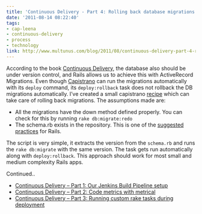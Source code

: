 ```yaml
---
title: 'Continuous Delivery - Part 4: Rolling back database migrations with Capistrano rollback'
date: '2011-08-14 08:22:40'
tags:
- cap-leena
- continuous-delivery
- process
- technology
link: http://www.multunus.com/blog/2011/08/continuous-delivery-part-4-rolling-back-database-migrations-with-capistrano-rollback/
---
```


According to the book [Continuous Delivery](http://www.amazon.com/gp/product/0321601912?tag=contindelive-20), the database also should be under version control, and Rails allows us to achieve this with ActiveRecord Migrations. Even though [Capistrano](http://www.capify.org/)  can run the migrations automatically with its `deploy` command, its `deploy:rollback` task does not rollback the DB migrations automatically. I’ve created a small capistrano [recipe](https://github.com/multunus/capistrano-db-rollback) which can take care of rolling back migrations. The assumptions made are:

- All the migrations have the down method defined properly. You can check for this by running `rake db:migrate:redo`
- The schema.rb exists in the repository. This is one of the [suggested practices](http://guides.rubyonrails.org/migrations.html#schema-dumps-and-source-control) for Rails.

The script is very simple, it extracts the version from the `schema.rb` and runs the `rake db:migrate` with the same version. The task gets run automatically along with `deploy:rollback`. This approach should work for most small and medium complexity Rails apps.

Continued..

- [Continuous Delivery – Part 1: Our Jenkins Build Pipeline setup](http://www.multunus.com/2011/07/continuous-delivery-using-jenkins-build-pipeline/)
- [Continuous Delivery – Part 2: Code metrics with metrical](http://www.multunus.com/2011/07/continuous-delivery-code-metrics-with-metrical/)
- [Continuous Delivery – Part 3: Running custom rake tasks during deployment](http://www.multunus.com/2011/07/continuous-delivery-contd/)
